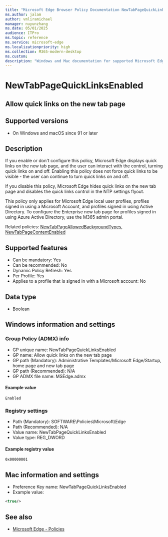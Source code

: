 ```yaml
---
title: "Microsoft Edge Browser Policy Documentation NewTabPageQuickLinksEnabled"
ms.author: jalam
author: vmliramichael
manager: nuyunzhang
ms.date: 05/01/2025
audience: ITPro
ms.topic: reference
ms.service: microsoft-edge
ms.localizationpriority: high
ms.collection: M365-modern-desktop
ms.custom:
description: "Windows and Mac documentation for supported Microsoft Edge Browser policy: Allow quick links on the new tab page"
---
```


<!--THIS FILE IS AUTOMATICALLY GENERATED. MANUAL CHANGES WILL BE OVERWRITTEN.-->
<!--Please contact the Microsoft Edge Manageability team with any questions.-->

# NewTabPageQuickLinksEnabled

## Allow quick links on the new tab page


## Supported versions

- On Windows and macOS since 91 or later

## Description

If you enable or don't configure this policy, Microsoft Edge displays quick links on the new tab page, and the user can interact with the control, turning quick links on and off. Enabling this policy does not force quick links to be visible - the user can continue to turn quick links on and off.

If you disable this policy, Microsoft Edge hides quick links on the new tab page and disables the quick links control in the NTP settings flyout.

This policy only applies for Microsoft Edge local user profiles, profiles signed in using a Microsoft Account, and profiles signed in using Active Directory. To configure the Enterprise new tab page for profiles signed in using Azure Active Directory, use the M365 admin portal.

Related policies: [NewTabPageAllowedBackgroundTypes](NewTabPageAllowedBackgroundTypes.md), [NewTabPageContentEnabled](NewTabPageContentEnabled.md)

## Supported features

- Can be mandatory: Yes
- Can be recommended: No
- Dynamic Policy Refresh: Yes
- Per Profile: Yes
- Applies to a profile that is signed in with a Microsoft account: No

## Data type

- Boolean

## Windows information and settings

### Group Policy (ADMX) info

- GP unique name: NewTabPageQuickLinksEnabled
- GP name: Allow quick links on the new tab page
- GP path (Mandatory): Administrative Templates/Microsoft Edge/Startup, home page and new tab page
- GP path (Recommended): N/A
- GP ADMX file name: MSEdge.admx

#### Example value

```
Enabled
```

### Registry settings

- Path (Mandatory): SOFTWARE\Policies\Microsoft\Edge
- Path (Recommended): N/A
- Value name: NewTabPageQuickLinksEnabled
- Value type: REG_DWORD

#### Example registry value

```
0x00000001
```


## Mac information and settings

- Preference Key name: NewTabPageQuickLinksEnabled
- Example value:

```xml
<true/>
```

## See also
- [Microsoft Edge - Policies](../microsoft-edge-policies.md)
